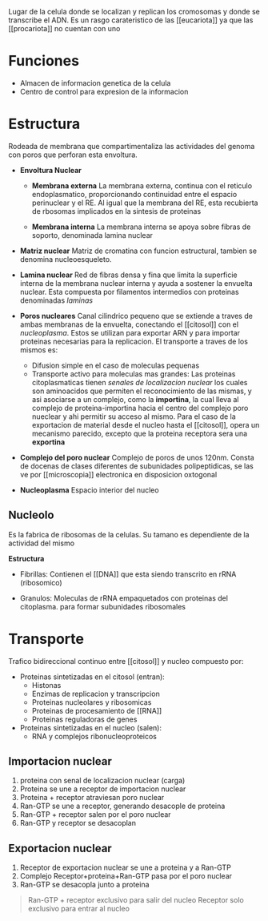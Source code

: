 
Lugar de la celula donde se localizan y replican los cromosomas y donde se transcribe el ADN. Es un rasgo carateristico de las [[eucariota]] ya que las [[procariota]] no cuentan con uno

# Funciones

- Almacen de informacion genetica de la celula
- Centro de control para expresion de la informacion

# **Estructura**

Rodeada de membrana que compartimentaliza las actividades del genoma con poros que perforan esta envoltura.

- **Envoltura Nuclear**
	- **Membrana externa**
		La membrana externa, continua con el reticulo endoplasmatico, proporcionando continuidad entre el espacio perinuclear y el RE.
		Al igual que la membrana del RE, esta recubierta de rbosomas implicados en la sintesis de proteinas

	- **Membrana interna**
		La membrana interna se apoya sobre fibras de soporto, denominada lamina nuclear

- **Matriz nuclear**
	Matriz de cromatina con funcion estructural, tambien se denomina nucleoesqueleto.

- **Lamina nuclear**
	Red de fibras densa y fina que limita la superficie interna de la membrana nuclear interna y ayuda a sostener la envuelta nuclear.
	Esta compuesta por filamentos intermedios con proteinas denominadas *laminas*

- **Poros nucleares**
	Canal cilindrico pequeno que se extiende a traves de ambas membranas de la envuelta, conectando el [[citosol]] con el *nucleoplasma*.
	Estos se utilizan para exportar ARN y para importar proteinas necesarias para la replicacion.
	El transporte a traves de los mismos es:
	- Difusion simple en el caso de moleculas pequenas
	- Transporte activo para moleculas mas grandes:
		Las proteinas citoplasmaticas tienen *senales de localizacion nuclear* los cuales son aminoacidos que permiten el reconocimiento de las mismas, y asi asociarse a un complejo, como la **importina**, la cual lleva al complejo de proteina-importina hacia el centro del complejo poro nueclear y ahi permitir su acceso al mismo.
	Para el caso de la exportacion de material desde el nucleo hasta el [[citosol]], opera un mecanismo parecido, excepto que la proteina receptora sera una **exportina**


- **Complejo del poro nuclear**
	Complejo de poros de unos 120nm. Consta de docenas de clases diferentes de subunidades polipeptidicas, se las ve por [[microscopia]] electronica en disposicion oxtogonal

- **Nucleoplasma**
	Espacio interior del nucleo

## Nucleolo

Es la fabrica de ribosomas de la celulas. Su tamano es dependiente de la actividad del mismo

**Estructura**

- Fibrillas:
	Contienen el [[DNA]] que esta siendo transcrito en rRNA (ribosomico)

- Granulos:
	Moleculas de rRNA empaquetados con proteinas del citoplasma. para formar subunidades ribosomales

# Transporte 

Trafico bidireccional continuo entre [[citosol]] y nucleo compuesto por:
- Proteinas sintetizadas en el citosol (entran):
	- Histonas
	- Enzimas de replicacion y transcripcion
	- Proteinas nucleolares y ribosomicas
	- Proteinas de procesamiento de [[RNA]]
	- Proteinas reguladoras de genes
- Proteinas sintetizadas en el nucleo (salen):
	- RNA y complejos ribonucleoproteicos

## Importacion nuclear

1. proteina con senal de localizacion nuclear (carga)
2. Proteina se une a receptor de importacion nuclear
3. Proteina + receptor atraviesan poro nuclear
4. Ran-GTP se une a receptor, generando desacople de proteina
5. Ran-GTP + receptor salen por el poro nuclear
6. Ran-GTP y receptor se desacoplan

## Exportacion nuclear

1. Receptor de exportacion nuclear se une a proteina y a Ran-GTP
2. Complejo Receptor+proteina+Ran-GTP pasa por el poro nuclear
3. Ran-GTP se desacopla junto a proteina

> Ran-GTP + receptor exclusivo para salir del nucleo
> Receptor solo exclusivo para entrar al nucleo